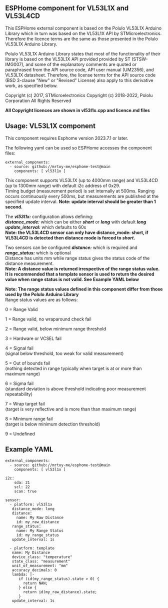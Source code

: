 
## ESPHome component for VL53L1X and VL53L4CD
This ESPHome external component is based on the Polulo VL53L1X Arduino Library
which in turn was based on the VL53L1X API by STMicroelectronics.
Therefore the licence terms are the same as those presented in the
Polulo VL53L1X Arduino Library.

Polulo VL53L1X Arduino Library states that most of the functionality of their
library is based on the VL53L1X API provided provided by ST (STSW-IMG007),
and some of the explanatory comments are quoted or paraphrased
from the API source code, API user manual (UM2356), and VL53L1X datasheet.
Therefore, the license terms for the API source code (BSD 3-clause
"New" or "Revised" License) also apply to this derivative work, as specified below.

Copyright (c) 2017, STMicroelectronics
Copyright (c) 2018-2022, Pololu Corporation
All Rights Reserved

**All Copyright licences are shown in vl53l1x.cpp and licence.md files**


## Usage: VL53L1X component
This component requires Esphome version 2023.7.1 or later.

The following yaml can be used so ESPHome accesses the component files:
```
external_components:
  - source: github://mrtoy-me/esphome-test@main
    components: [ vl53l1x ]
```
This component supports VL53L1X (up to 4000mm range) and VL53L4CD (up to 1300mm range) with default i2c address of 0x29.<BR>
Timing budget (measurement period) is set internally at 500ms. Ranging occurs continuously every 500ms, but measurements are published at the specified update interval. **Note: update interval should be greater than 1 second.**<BR>

The ***vl53l1x:*** configuration allows defining:<BR>
***distance_mode:*** which can be either ***short*** or ***long*** with default ***long***<BR>
***update_interval:*** which defaults to 60s<BR>
**Note: the VL53L4CD sensor can only have distance_mode: short, if VL53L4CD is detected then distance mode is forced to ***short***.**<BR>

Two sensors can be configured ***distance:*** which is required and ***range_status:*** which is optional<BR>
Distance has units mm while range status gives the status code of the distance measurement.<BR>
**Note: A distance value is returned irrespective of the range status value. It is recommended that a template sensor is used to return the desired value when range status is not valid. See Example YAML below**<BR>

**Note: The range status values defined in this component differ from those used by the Polulo Arduino Library**<BR>
Range status values are as follows:<BR>

0 = Range Valid<BR>

1 = Range valid, no wraparound check fail<BR>

2 = Range valid, below minimum range threshold<BR>

3 = Hardware or VCSEL fail<BR>

4 = Signal fail<BR>
(signal below threshold, too weak for valid measurement)<BR>

5 = Out of bounds fail<BR>
(nothing detected in range typically when target is at or more than maximum range)<BR>

6 = Sigma fail<BR>
(standard deviation is above threshold indicating poor measurement repeatability)<BR>

7 = Wrap target fail<BR>
(target is very reflective and is more than than maximum range)<BR>

8 = Minimum range fail<BR>
(target is below minimum detection threshold)<BR>

9 = Undefined<BR>


## Example YAML
```
external_components:
  - source: github://mrtoy-me/esphome-test@main
    components: [ vl53l1x ]

i2c:
    sda: 21
    scl: 22
    scan: true

sensor:
  - platform: vl53l1x
   distance_mode: long
   distance:
     name: My Raw Distance
     id: my_raw_distance
   range_status:
     name: My Range Status
     id: my_range_status
   update_interval: 1s

  - platform: template
   name: My Distance
   device_class: "temperature"
   state_class: "measurement"
   unit_of_measurement: "mm"
   accuracy_decimals: 0
   lambda: |-
      if (id(my_range_status).state > 0) {
        return NAN;
      } else {
        return id(my_raw_distance).state;
      }
   update_interval: 1s
```